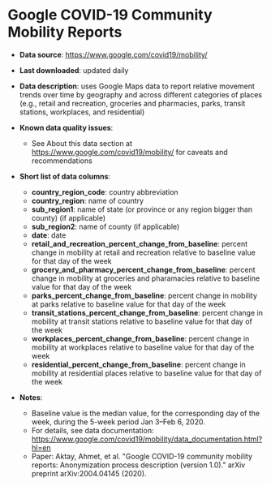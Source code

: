 # Google COVID-19 Community Mobility Reports

- **Data source**: https://www.google.com/covid19/mobility/

- **Last downloaded**: updated daily

- **Data description**: uses Google Maps data to report relative movement trends over time by geography and across different categories of places (e.g., retail and recreation, groceries and pharmacies, parks, transit stations, workplaces, and residential)

- **Known data quality issues**:
    - See About this data section at https://www.google.com/covid19/mobility/ for caveats and recommendations

- **Short list of data columns**:
	- **country_region_code**: country abbreviation
	- **country_region**: name of country
	- **sub_region1**: name of state (or province or any region bigger than county) (if applicable)
	- **sub_region2**: name of county (if applicable)
	- **date**: date
	- **retail_and_recreation_percent_change_from_baseline**: percent change in mobility at retail and recreation relative to baseline value for that day of the week
	- **grocery_and_pharmacy_percent_change_from_baseline**: percent change in mobility at groceries and pharamacies relative to baseline value for that day of the week
	- **parks_percent_change_from_baseline**: percent change in mobility  at parks relative to baseline value for that day of the week
	- **transit_stations_percent_change_from_baseline**: percent change in mobility at transit stations relative to baseline value for that day of the week
	- **workplaces_percent_change_from_baseline**: percent change in mobility at workplaces relative to baseline value for that day of the week
	- **residential_percent_change_from_baseline**: percent change in mobility at residential places relative to baseline value for that day of the week

- **Notes**:
    - Baseline value is the median value, for the corresponding day of the week, during the 5-week period Jan 3–Feb 6, 2020. 
    - For details, see data documentation: https://www.google.com/covid19/mobility/data_documentation.html?hl=en
    - Paper: Aktay, Ahmet, et al. "Google COVID-19 community mobility reports: Anonymization process description (version 1.0)." arXiv preprint arXiv:2004.04145 (2020).
    
    					